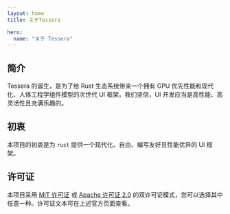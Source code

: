 ```yaml
---
layout: home
title: 关于Tessera

hero:
  name: "关于 Tessera"
---
```


## 简介

Tessera 的诞生，是为了给 Rust 生态系统带来一个拥有 GPU 优先性能和现代化、人体工程学组件模型的次世代 UI 框架。我们坚信，UI 开发应当是高性能、高灵活性且充满乐趣的。

## 初衷

本项目的初衷是为 `rust` 提供一个现代化、自由、编写友好且性能优异的 UI 框架。

## 许可证

本项目采用 [MIT 许可证](/TESSERA-LICENSE-MIT.txt) 或 [Apache 许可证 2.0](TESSERA-LICENSE-APACHE.txt) 的双许可证模式，您可以选择其中任意一种。许可证文本可在上述官方页面查看。
